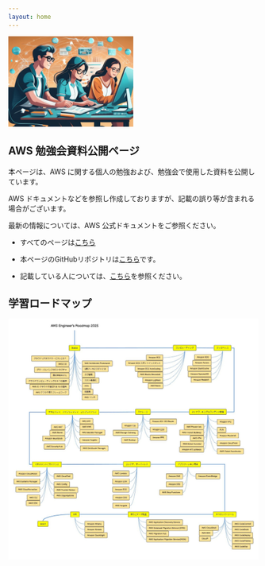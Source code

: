 ```yaml
---
layout: home
---
```

<img src="./banner2.png"  width="50%"/>

## AWS 勉強会資料公開ページ<!-- omit in toc -->

本ページは、AWS に関する個人の勉強および、勉強会で使用した資料を公開しています。

AWS ドキュメントなどを参照し作成しておりますが、記載の誤り等が含まれる場合がございます。

最新の情報については、AWS 公式ドキュメントをご参照ください。

- すべてのページは[こちら](./alllinks/)

- 本ページのGitHubリポジトリは[こちら](https://github.com/ishiharatma/aws-study)です。

- 記載している人については、[こちら](https://ishiharatma.github.io/)を参照ください。


## 学習ロードマップ

<img src="https://github.com/ishiharatma/aws-study/blob/main/aws-learing-loadmap.jpg?raw=true" />